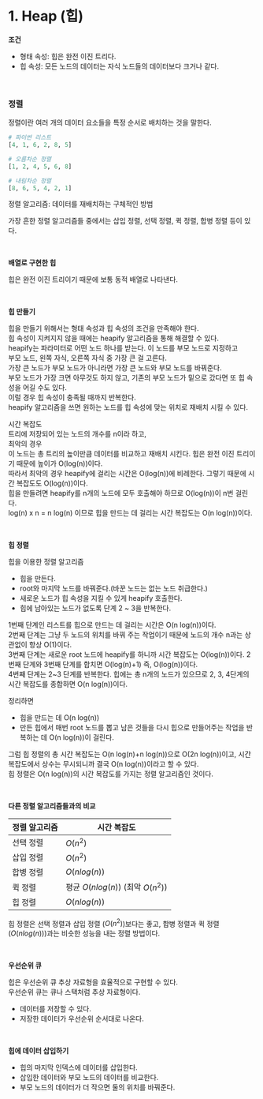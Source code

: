# 1. Heap (힙)

**조건**

- 형태 속성: 힙은 완전 이진 트리다.
- 힙 속성: 모든 노드의 데이터는 자식 노드들의 데이터보다 크거나 같다.

<br>

### 정렬

정렬이란 여러 개의 데이터 요소들을 특정 순서로 배치하는 것을 말한다.

```python
# 파이썬 리스트
[4, 1, 6, 2, 8, 5]

# 오름차순 정렬
[1, 2, 4, 5, 6, 8]

# 내림차순 정렬
[8, 6, 5, 4, 2, 1]
```

정렬 알고리즘: 데이터를 재배치하는 구체적인 방법

가장 흔한 정렬 알고리즘들 중에서는 삽입 정렬, 선택 정렬, 퀵 정렬, 합병 정렬 등이 있다.

<br>

**배열로 구현한 힙**

힙은 완전 이진 트리이기 때문에 보통 동적 배열로 나타낸다. <br>

<br>

**힙 만들기**

힙을 만들기 위해서는 형태 속성과 힙 속성의 조건을 만족해야 한다. <br>
힙 속성이 지켜지지 않을 때에는 heapify 알고리즘을 통해 해결할 수 있다. <br>
heapify는 파라미터로 어떤 노드 하나를 받는다. 이 노드를 부모 노드로 지정하고 <br>
부모 노드, 왼쪽 자식, 오른쪽 자식 중 가장 큰 걸 고른다. <br>
가장 큰 노드가 부모 노드가 아니라면 가장 큰 노드와 부모 노드를 바꿔준다. <br>
부모 노드가 가장 크면 아무것도 하지 않고, 기존의 부모 노드가 밑으로 갔다면 또 힙 속성을 어길 수도 있다. <br>
이럴 경우 힙 속성이 충족될 때까지 반복한다. <br>
heapify 알고리즘을 쓰면 원하는 노드를 힙 속성에 맞는 위치로 재배치 시킬 수 있다. <br>

시간 복잡도 <br>
트리에 저장되어 있는 노드의 개수를 n이라 하고, <br>
최악의 경우 <br>
이 노드는 총 트리의 높이만큼 데이터를 비교하고 재배치 시킨다. 힙은 완전 이진 트리이기 때문에 높이가 O(log(n))이다. <br>
따라서 최악의 경우 heapify에 걸리는 시간은 O(log(n))에 비례한다. 그렇기 때문에 시간 복잡도도 O(log(n))이다. <br>
힙을 만들려면 heapify를 n개의 노드에 모두 호출해야 하므로 O(log(n))이 n번 걸린다. <br>
log(n) x n = n log(n) 이므로 힙을 만드는 데 걸리는 시간 복잡도는 O(n log(n))이다.

<br>

**힙 정렬**

힙을 이용한 정렬 알고리즘

- 힙을 만든다.
- root와 마지막 노드를 바꿔준다.(바꾼 노드는 없는 노드 취급한다.)
- 새로운 노드가 힙 속성을 지킬 수 있게 heapify 호출한다.
- 힙에 남아있는 노드가 없도록 단계 2 ~ 3을 반복한다.

1번째 단계인 리스트를 힙으로 만드는 데 걸리는 시간은 O(n log(n))이다. <br>
2번째 단계는 그냥 두 노드의 위치를 바꿔 주는 작업이기 때문에 노드의 개수 n과는 상관없이 항상 O(1)이다. <br>
3번째 단계는 새로운 root 노드에 heapify를 하니까 시간 복잡도는 O(log(n))이다. 2번째 단계와 3번째 단계를 합치면 O(log(n)+1) 즉, O(log(n))이다. <br>
4번째 단계는 2~3 단계를 반복한다. 힙에는 총 n개의 노드가 있으므로 2, 3, 4단계의 시간 복잡도를 종합하면 O(n log(n))이다. <br>

정리하면

- 힙을 만드는 데 O(n log(n))
- 만든 힙에서 매번 root 노드를 뽑고 남은 것들을 다시 힙으로 만들어주는 작업을 반복하는 데 O(n log(n))이 걸린다.

그럼 힙 정렬의 총 시간 복잡도는 O(n log(n)+n log(n))으로 O(2n log(n))이고, 시간 복잡도에서 상수는 무시되니까 결국 O(n log(n))이라고 할 수 있다. <br>
힙 정렬은 O(n log(n))의 시간 복잡도를 가지는 정렬 알고리즘인 것이다.

<br>

**다른 정렬 알고리즘들과의 비교**

| 정렬 알고리즘 | 시간 복잡도                        |
| ------------- | ---------------------------------- |
| 선택 정렬     | $O(n^2)$                           |
| 삽입 정렬     | $O(n^2)$                           |
| 합병 정렬     | $O(n log(n))$                      |
| 퀵 정렬       | 평균 $O(n log(n))$ (최악 $O(n^2)$) |
| 힙 정렬       | $O(n log(n))$                      |

힙 정렬은 선택 정렬과 삽입 정렬 ($O(n^2)$)보다는 좋고, 합병 정렬과 퀵 정렬 ($O(n log(n))$)과는 비슷한 성능을 내는 정렬 방법이다.

<br>

**우선순위 큐**

힙은 우선순위 큐 추상 자료형을 효율적으로 구현할 수 있다. <br>
우선순위 큐는 큐나 스택처럼 추상 자료형이다.

- 데이터를 저장할 수 있다.
- 저장한 데이터가 우선순위 순서대로 나온다.

<br>

**힙에 데이터 삽입하기** <br>

- 힙의 마지막 인덱스에 데이터를 삽입한다.
- 삽입한 데이터와 부모 노드의 데이터를 비교한다.
- 부모 노드의 데이터가 더 작으면 둘의 위치를 바꿔준다.
